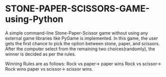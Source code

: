 # STONE-PAPER-SCISSORS-GAME-using-Python
A simple command-line Stone-Paper-Scissor game without using any external game libraries like PyGame is implemented. In this game, the user gets the first chance to pick the option between stone, paper, and scissors. After the computer select from the remaining two choices(randomly), the winner is decided as per the rules.

Winning Rules are as follows:
Rock vs paper-> paper wins
Rock vs scissor-> Rock wins
paper vs scissor-> scissor wins.
